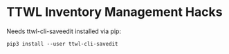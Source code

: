 # TTWL Inventory Management Hacks

Needs ttwl-cli-saveedit installed via pip:

`pip3 install --user ttwl-cli-savedit`
